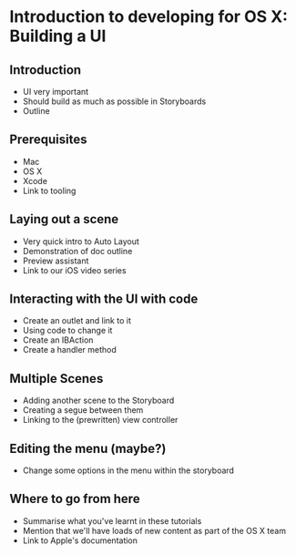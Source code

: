 # Introduction to developing for OS X: Building a UI

## Introduction
- UI very important
- Should build as much as possible in Storyboards
- Outline

## Prerequisites
- Mac
- OS X
- Xcode
- Link to tooling

## Laying out a scene
- Very quick intro to Auto Layout
- Demonstration of doc outline
- Preview assistant
- Link to our iOS video series

## Interacting with the UI with code
- Create an outlet and link to it
- Using code to change it
- Create an IBAction
- Create a handler method

## Multiple Scenes
- Adding another scene to the Storyboard
- Creating a segue between them
- Linking to the (prewritten) view controller

## Editing the menu (maybe?)
- Change some options in the menu within the storyboard


## Where to go from here
- Summarise what you've learnt in these tutorials
- Mention that we'll have loads of new content as part of the OS X team
- Link to Apple's documentation